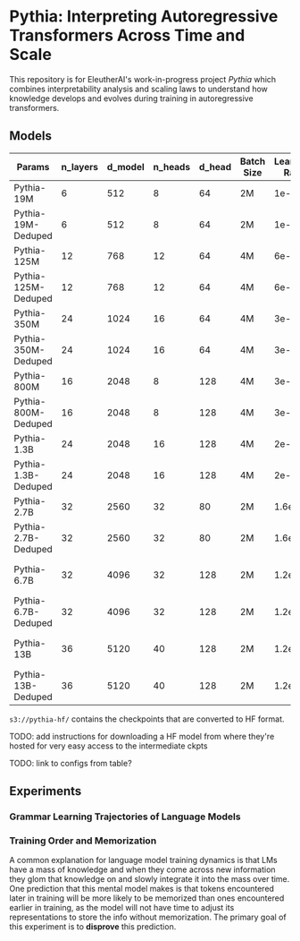 # Pythia: Interpreting Autoregressive Transformers Across Time and Scale

This repository is for EleutherAI's work-in-progress project *Pythia* which combines interpretability analysis and scaling laws to understand how knowledge develops and evolves during training in autoregressive transformers.

## Models

| Params               | n_layers |d_model      | n_heads |d_head      | Batch Size |Learning Rate| Checkpoints | Evaluations        |
| -------------------- | -------- |------------ | ------- |----------- | ---------- |------------ | ---------- | ------------------- |
| Pythia-19M           | 6        | 512         | 8       | 64         | 2M         | 1e-3        | Ready      | Ready, not uploaded |
| Pythia-19M-Deduped   | 6        | 512         | 8       | 64         | 2M         | 1e-3        | Ready      | Ready, not uploaded |
| Pythia-125M          | 12       | 768         | 12      | 64         | 4M         | 6e-4        | Ready      | In-Progress |
| Pythia-125M-Deduped  | 12       | 768         | 12      | 64         | 4M         | 6e-4        | Ready      | --------------- |
| Pythia-350M          | 24       | 1024        | 16      | 64         | 4M         | 3e-4        | Ready      | --------------- |
| Pythia-350M-Deduped  | 24       | 1024        | 16      | 64         | 4M         | 3e-4        | Ready      | --------------- |
| Pythia-800M          | 16       | 2048        | 8       | 128        | 4M         | 3e-4        | Ready      | --------------- |
| Pythia-800M-Deduped  | 16       | 2048        | 8       | 128        | 4M         | 3e-4        | Ready      | --------------- |
| Pythia-1.3B          | 24       | 2048        | 16      | 128        | 4M         | 2e-4        | Ready      | --------------- |
| Pythia-1.3B-Deduped  | 24       | 2048        | 16      | 128        | 4M         | 2e-4        | Ready      | --------------- |
| Pythia-2.7B          | 32       | 2560        | 32      | 80         | 2M         | 1.6e-4      | Ready      | Ready, not uploaded |
| Pythia-2.7B-Deduped  | 32       | 2560        | 32      | 80         | 2M         | 1.6e-4      | Ready      | --------------- |
| Pythia-6.7B          | 32       | 4096        | 32      | 128        | 2M         | 1.2e-4 ?    | Ready      | Missing 5-shot, MMLU |
| Pythia-6.7B-Deduped  | 32       | 4096        | 32      | 128        | 2M         | 1.2e-4 ?    | Ready      | Missing 5-shot, MMLU |
| Pythia-13B           | 36       | 5120        | 40      | 128        | 2M         | 1.2e-4      | Ready      | Missing 5-shot, MMLU |
| Pythia-13B-Deduped   | 36       | 5120        | 40      | 128        | 2M         | 1.2e-4      | Ready      | Missing 5-shot, MMLU |


`s3://pythia-hf/` contains the checkpoints that are converted to HF format.


TODO: add instructions for downloading a HF model from where they're hosted for very easy access to the intermediate ckpts

TODO: link to configs from table?

## Experiments 

### Grammar Learning Trajectories of Language Models

### Training Order and Memorization

A common explanation for language model training dynamics is that LMs have a mass of knowledge and when they come across new information they glom that knowledge on and slowly integrate it into the mass over time. One prediction that this mental model makes is that tokens encountered later in training will be more likely to be memorized than ones encountered earlier in training, as the model will not have time to adjust its representations to store the info without memorization. The primary goal of this experiment is to **disprove** this prediction.
